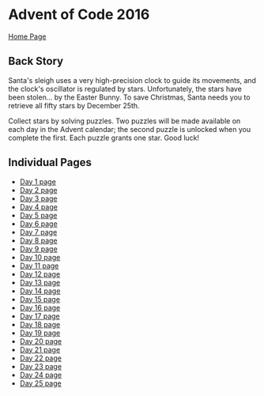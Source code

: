 # Advent of Code 2016
<a href="https://adventofcode.com/2016/" target="_blank">Home Page</a>

## Back Story
Santa's sleigh uses a very high-precision clock to guide its movements, and the clock's oscillator is regulated by stars. Unfortunately, the stars have been stolen... by the Easter Bunny. To save Christmas, Santa needs you to retrieve all fifty stars by December 25th.

Collect stars by solving puzzles. Two puzzles will be made available on each day in the Advent calendar; the second puzzle is unlocked when you complete the first. Each puzzle grants one star. Good luck!

## Individual Pages
*  <a href="https://adventofcode.com/2016/day/1" target="_blank">Day 1 page</a>
*  <a href="https://adventofcode.com/2016/day/2" target="_blank">Day 2 page</a>
*  <a href="https://adventofcode.com/2016/day/3" target="_blank">Day 3 page</a>
*  <a href="https://adventofcode.com/2016/day/4" target="_blank">Day 4 page</a>
*  <a href="https://adventofcode.com/2016/day/5" target="_blank">Day 5 page</a>
*  <a href="https://adventofcode.com/2016/day/6" target="_blank">Day 6 page</a>
*  <a href="https://adventofcode.com/2016/day/7" target="_blank">Day 7 page</a>
*  <a href="https://adventofcode.com/2016/day/8" target="_blank">Day 8 page</a>
*  <a href="https://adventofcode.com/2016/day/9" target="_blank">Day 9 page</a>
*  <a href="https://adventofcode.com/2016/day/10" target="_blank">Day 10 page</a>
*  <a href="https://adventofcode.com/2016/day/11" target="_blank">Day 11 page</a>
*  <a href="https://adventofcode.com/2016/day/12" target="_blank">Day 12 page</a>
*  <a href="https://adventofcode.com/2016/day/13" target="_blank">Day 13 page</a>
*  <a href="https://adventofcode.com/2016/day/14" target="_blank">Day 14 page</a>
*  <a href="https://adventofcode.com/2016/day/15" target="_blank">Day 15 page</a>
*  <a href="https://adventofcode.com/2016/day/16" target="_blank">Day 16 page</a>
*  <a href="https://adventofcode.com/2016/day/17" target="_blank">Day 17 page</a>
*  <a href="https://adventofcode.com/2016/day/18" target="_blank">Day 18 page</a>
*  <a href="https://adventofcode.com/2016/day/19" target="_blank">Day 19 page</a>
*  <a href="https://adventofcode.com/2016/day/20" target="_blank">Day 20 page</a>
*  <a href="https://adventofcode.com/2016/day/21" target="_blank">Day 21 page</a>
*  <a href="https://adventofcode.com/2016/day/22" target="_blank">Day 22 page</a>
*  <a href="https://adventofcode.com/2016/day/23" target="_blank">Day 23 page</a>
*  <a href="https://adventofcode.com/2016/day/24" target="_blank">Day 24 page</a>
*  <a href="https://adventofcode.com/2016/day/25" target="_blank">Day 25 page</a>